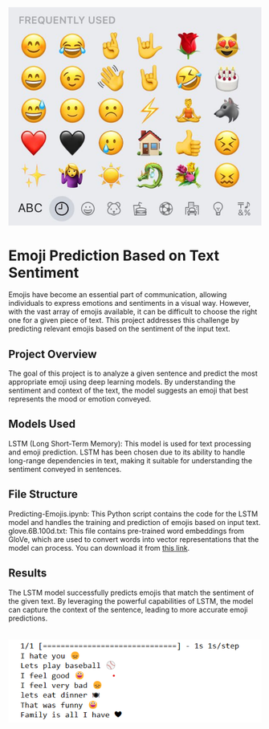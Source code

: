 ![emojis](emojis-readme-img.jpg)
# Emoji Prediction Based on Text Sentiment
Emojis have become an essential part of communication, allowing individuals to express emotions and sentiments in a visual way. However, with the vast array of emojis available, it can be difficult to choose the right one for a given piece of text. This project addresses this challenge by predicting relevant emojis based on the sentiment of the input text.

## Project Overview
The goal of this project is to analyze a given sentence and predict the most appropriate emoji using deep learning models. By understanding the sentiment and context of the text, the model suggests an emoji that best represents the mood or emotion conveyed.

## Models Used
LSTM (Long Short-Term Memory): This model is used for text processing and emoji prediction. LSTM has been chosen due to its ability to handle long-range dependencies in text, making it suitable for understanding the sentiment conveyed in sentences.

## File Structure
Predicting-Emojis.ipynb: This Python script contains the code for the LSTM model and handles the training and prediction of emojis based on input text.
glove.6B.100d.txt: This file contains pre-trained word embeddings from GloVe, which are used to convert words into vector representations that the model can process. You can download it from [this link](https://www.kaggle.com/watts2/glove6b50dtxt).

## Results
The LSTM model successfully predicts emojis that match the sentiment of the given text. By leveraging the powerful capabilities of LSTM, the model can capture the context of the sentence, leading to more accurate emoji predictions.
<br><br><br>
![emoji](emoji.png)
